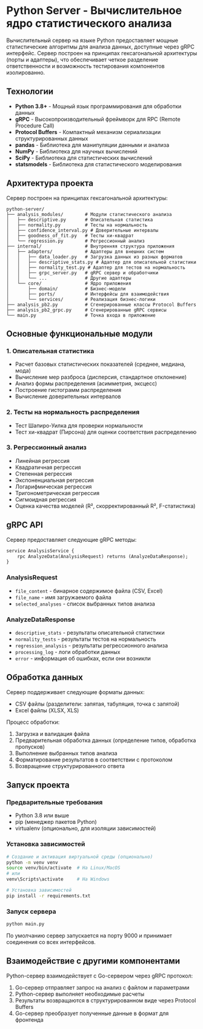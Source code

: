 # Python Server - Вычислительное ядро статистического анализа

Вычислительный сервер на языке Python предоставляет мощные статистические алгоритмы для анализа данных, доступные через gRPC интерфейс. Сервер построен на принципах гексагональной архитектуры (порты и адаптеры), что обеспечивает четкое разделение ответственности и возможность тестирования компонентов изолированно.

## Технологии

- **Python 3.8+** - Мощный язык программирования для обработки данных
- **gRPC** - Высокопроизводительный фреймворк для RPC (Remote Procedure Call)
- **Protocol Buffers** - Компактный механизм сериализации структурированных данных
- **pandas** - Библиотека для манипуляции данными и анализа
- **NumPy** - Библиотека для научных вычислений
- **SciPy** - Библиотека для статистических вычислений
- **statsmodels** - Библиотека для статистического моделирования

## Архитектура проекта

Сервер построен на принципах гексагональной архитектуры:

```
python-server/
├── analysis_modules/        # Модули статистического анализа
│   ├── descriptive.py       # Описательная статистика
│   ├── normality.py         # Тесты на нормальность
│   ├── confidence_interval.py # Доверительные интервалы
│   ├── goodness_of_fit.py   # Тесты хи-квадрат
│   └── regression.py        # Регрессионный анализ
├── internal/                # Внутренняя структура приложения
│   ├── adapters/            # Адаптеры для внешних систем
│   │   ├── data_loader.py   # Загрузка данных из разных форматов
│   │   ├── descriptive_stats.py # Адаптер для описательной статистики
│   │   ├── normality_test.py # Адаптер для тестов на нормальность
│   │   ├── grpc_server.py   # gRPC сервер и обработчики
│   │   └── ...              # Другие адаптеры
│   └── core/                # Ядро приложения
│       ├── domain/          # Бизнес-модели
│       ├── ports/           # Интерфейсы для взаимодействия
│       └── services/        # Реализация бизнес-логики
├── analysis_pb2.py          # Сгенерированные классы Protocol Buffers
├── analysis_pb2_grpc.py     # Сгенерированные gRPC сервисы
└── main.py                  # Точка входа в приложение
```

## Основные функциональные модули

### 1. Описательная статистика
- Расчет базовых статистических показателей (среднее, медиана, мода)
- Вычисление мер разброса (дисперсия, стандартное отклонение)
- Анализ формы распределения (асимметрия, эксцесс)
- Построение гистограмм распределения
- Вычисление доверительных интервалов

### 2. Тесты на нормальность распределения
- Тест Шапиро-Уилка для проверки нормальности
- Тест хи-квадрат (Пирсона) для оценки соответствия распределению

### 3. Регрессионный анализ
- Линейная регрессия
- Квадратичная регрессия
- Степенная регрессия
- Экспоненциальная регрессия
- Логарифмическая регрессия
- Тригонометрическая регрессия
- Сигмоидная регрессия
- Оценка качества моделей (R², скорректированный R², F-статистика)

## gRPC API

Сервер предоставляет следующие gRPC методы:

```proto
service AnalysisService {
    rpc AnalyzeData(AnalysisRequest) returns (AnalyzeDataResponse);
}
```

### AnalysisRequest
- `file_content` - бинарное содержимое файла (CSV, Excel)
- `file_name` - имя загружаемого файла
- `selected_analyses` - список выбранных типов анализа

### AnalyzeDataResponse
- `descriptive_stats` - результаты описательной статистики
- `normality_tests` - результаты тестов на нормальность
- `regression_analysis` - результаты регрессионного анализа
- `processing_log` - логи обработки данных
- `error` - информация об ошибках, если они возникли

## Обработка данных

Сервер поддерживает следующие форматы данных:
- CSV файлы (разделители: запятая, табуляция, точка с запятой)
- Excel файлы (XLSX, XLS)

Процесс обработки:
1. Загрузка и валидация файла
2. Предварительная обработка данных (определение типов, обработка пропусков)
3. Выполнение выбранных типов анализа
4. Форматирование результатов в соответствии с протоколом
5. Возвращение структурированного ответа

## Запуск проекта

### Предварительные требования
- Python 3.8 или выше
- pip (менеджер пакетов Python)
- virtualenv (опционально, для изоляции зависимостей)

### Установка зависимостей
```bash
# Создание и активация виртуальной среды (опционально)
python -m venv venv
source venv/bin/activate  # На Linux/MacOS
# или
venv\Scripts\activate     # На Windows

# Установка зависимостей
pip install -r requirements.txt
```

### Запуск сервера
```bash
python main.py
```

По умолчанию сервер запускается на порту 9000 и принимает соединения со всех интерфейсов.

## Взаимодействие с другими компонентами

Python-сервер взаимодействует с Go-сервером через gRPC протокол:

1. Go-сервер отправляет запрос на анализ с файлом и параметрами
2. Python-сервер выполняет необходимые расчеты
3. Результаты возвращаются в структурированном виде через Protocol Buffers
4. Go-сервер преобразует полученные данные в формат для фронтенда 